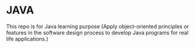 # JAVA
This repo is for Java learning purpose
(Apply object-oriented principles or features in the software design process to develop Java programs for real 
life applications.)
